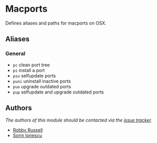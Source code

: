 Macports
========

Defines aliases and paths for macports on OSX.

Aliases
-------

### General

  - `pc` clean port tree
  - `pi` install a port
  - `psu` selfupdate ports
  - `puni` uninstall inactive ports
  - `puo` upgrade outdated ports
  - `pup` selfupdate and upgrade outdated ports

Authors
-------

*The authors of this module should be contacted via the [issue tracker][1].*

  - [Robby Russell](https://github.com/robbyrussell)
  - [Sorin Ionescu](https://github.com/sorin-ionescu)

[1]: https://github.com/sorin-ionescu/oh-my-zsh/issues

